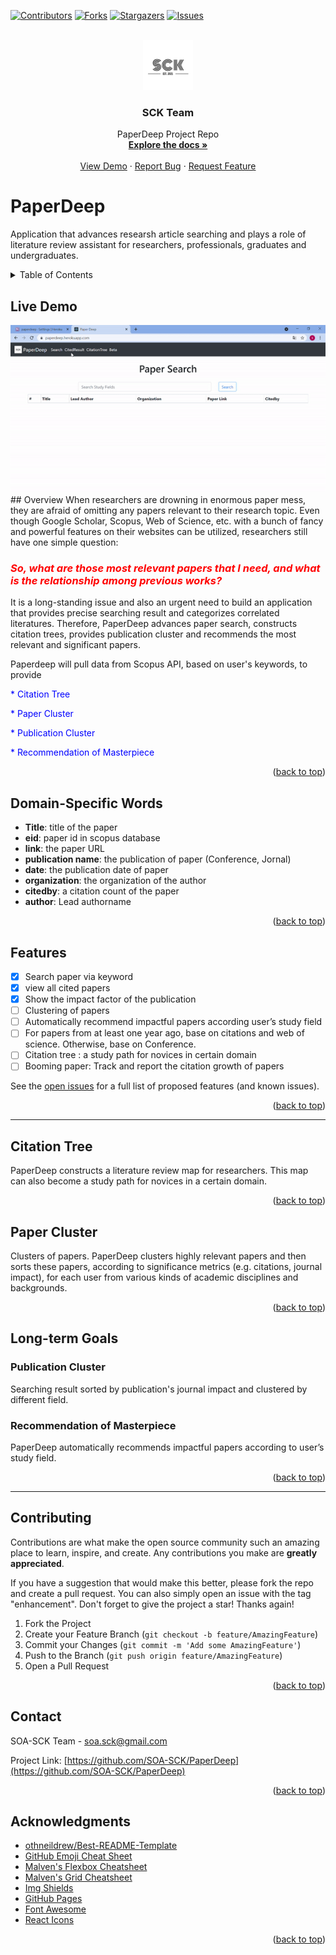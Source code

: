 <div id="top"></div>
<!--
*** Thanks for checking out the Best-README-Template. If you have a suggestion
*** that would make this better, please fork the repo and create a pull request
*** or simply open an issue with the tag "enhancement".
*** Don't forget to give the project a star!
*** Thanks again! Now go create something AMAZING! :D
-->



<!-- PROJECT SHIELDS -->
<!--
*** I'm using markdown "reference style" links for readability.
*** Reference links are enclosed in brackets [ ] instead of parentheses ( ).
*** See the bottom of this document for the declaration of the reference variables
*** for contributors-url, forks-url, etc. This is an optional, concise syntax you may use.
*** https://www.markdownguide.org/basic-syntax/#reference-style-links
-->
[![Contributors][contributors-shield]][contributors-url]
[![Forks][forks-shield]][forks-url]
[![Stargazers][stars-shield]][stars-url]
[![Issues][issues-shield]][issues-url]



<!-- PROJECT LOGO -->
<br />
<div align="center">
  <a href="https://github.com/othneildrew/Best-README-Template">
    <img src="doc/img/logo.jpg" alt="Logo" width="80" height="80">
  </a>

  <h3 align="center">SCK Team</h3>

  <p align="center">
    PaperDeep Project Repo
    <br />
    <a href="/doc"><strong>Explore the docs »</strong></a>
    <br />
    <br />
    <a href="https://paperdeep.herokuapp.com/">View Demo</a>
    ·
    <a href="https://github.com/SOA-SCK/PaperDeep/issues">Report Bug</a>
    ·
    <a href="https://github.com/SOA-SCK/PaperDeep/issues">Request Feature</a>
  </p>
</div>


# PaperDeep  
Application that advances researsh article searching and plays a role of literature review assistant for researchers, professionals, graduates and undergraduates.


<!-- TABLE OF CONTENTS -->
<details>
  <summary>Table of Contents</summary>
  <ol>
    <li><a href="#live-demo">Live Demo</a></li>
    <li><a href="#overview">Overview</a></li>
    <li><a href="#domain-specific-words">Domain-Specific Words</a></li>
    <li><a href="#features">Features</a></li>
    <li><a href="#contributing">Contributing</a></li>
    <li><a href="#contact">Contact</a></li>
    <li><a href="#acknowledgments">Acknowledgments</a></li>
  </ol>
</details>

## Live Demo
<div align="center">
<img src="doc/img/livedemo.gif"/>
</div>
## Overview
When researchers are drowning in enormous paper mess, they are afraid of omitting any papers relevant to their research topic. Even though Google Scholar, Scopus, Web of Science, etc. with a bunch of fancy and powerful features on their websites can be utilized, researchers still have one simple question: 

### <span style="color:red"> ***So, what are those most relevant papers that I need, and what is the relationship among previous works?*** </span> 

It is a long-standing issue and also an urgent need to build an application that provides precise searching result and categorizes correlated literatures. Therefore, PaperDeep advances paper search, constructs citation trees, provides publication cluster and recommends the most relevant and significant papers.

Paperdeep will pull data from Scopus API, based on user's keywords, to provide 

<span style="color:blue">* Citation Tree</span>

<span style="color:blue">* Paper Cluster</span>

<span style="color:blue">* Publication Cluster</span>

<span style="color:blue">* Recommendation of Masterpiece</span>

<p align="right">(<a href="#top">back to top</a>)</p>



## Domain-Specific Words
* **Title**: title of the paper
* **eid**: paper id in scopus database
* **link**: the paper URL
* **publication name**: the publication of paper (Conference, Jornal)
* **date**: the publication date of paper
* **organization**: the organization of the author
* **citedby**: a citation count of the paper
* **author**: Lead authorname

<p align="right">(<a href="#top">back to top</a>)</p>

## Features

- [x] Search paper via keyword
- [x] view all cited papers
- [x] Show the impact factor of the publication
- [ ] Clustering of papers
- [ ] Automatically recommend impactful papers according user’s study field
- [ ] For papers from at least one year ago, base on citations and web of science. Otherwise, base on Conference.
- [ ] Citation tree : a study path for novices in certain domain
- [ ] Booming paper: Track and report the citation growth of papers

See the [open issues](https://github.com/SOA-SCK/PaperDeep/issues) for a full list of proposed features (and known issues).

<p align="right">(<a href="#top">back to top</a>)</p>

---
## Citation Tree
PaperDeep constructs a literature review map for researchers. This map can also become a study path for novices in a certain domain.

<p align="right">(<a href="#top">back to top</a>)</p>




## Paper Cluster
Clusters of papers.
PaperDeep clusters highly relevant papers and then sorts these papers, according to significance metrics (e.g. citations, journal impact), for each user from various kinds of academic disciplines and backgrounds.

<p align="right">(<a href="#top">back to top</a>)</p>

## Long-term Goals

### Publication Cluster
Searching result sorted by publication's journal impact and clustered by different field.

### Recommendation of Masterpiece
PaperDeep automatically recommends impactful papers according to user’s study field.

<p align="right">(<a href="#top">back to top</a>)</p>


---

<!-- CONTRIBUTING -->
## Contributing

Contributions are what make the open source community such an amazing place to learn, inspire, and create. Any contributions you make are **greatly appreciated**.

If you have a suggestion that would make this better, please fork the repo and create a pull request. You can also simply open an issue with the tag "enhancement".
Don't forget to give the project a star! Thanks again!

1. Fork the Project
2. Create your Feature Branch (`git checkout -b feature/AmazingFeature`)
3. Commit your Changes (`git commit -m 'Add some AmazingFeature'`)
4. Push to the Branch (`git push origin feature/AmazingFeature`)
5. Open a Pull Request

<p align="right">(<a href="#top">back to top</a>)</p>



<!-- CONTACT -->
## Contact

SOA-SCK Team - soa.sck@gmail.com

Project Link: [https://github.com/SOA-SCK/PaperDeep](https://github.com/SOA-SCK/PaperDeep)

<p align="right">(<a href="#top">back to top</a>)</p>



<!-- ACKNOWLEDGMENTS -->
## Acknowledgments

* [othneildrew/Best-README-Template](https://github.com/othneildrew/Best-README-Template)
* [GitHub Emoji Cheat Sheet](https://www.webpagefx.com/tools/emoji-cheat-sheet)
* [Malven's Flexbox Cheatsheet](https://flexbox.malven.co/)
* [Malven's Grid Cheatsheet](https://grid.malven.co/)
* [Img Shields](https://shields.io)
* [GitHub Pages](https://pages.github.com)
* [Font Awesome](https://fontawesome.com)
* [React Icons](https://react-icons.github.io/react-icons/search)

<p align="right">(<a href="#top">back to top</a>)</p>



<!-- MARKDOWN LINKS & IMAGES -->
<!-- https://www.markdownguide.org/basic-syntax/#reference-style-links -->
[contributors-shield]: https://img.shields.io/github/contributors/othneildrew/Best-README-Template.svg?style=for-the-badge
[contributors-url]: https://github.com/SOA-SCK/PaperDeep/graphs/contributors
[forks-shield]: https://img.shields.io/github/forks/othneildrew/Best-README-Template.svg?style=for-the-badge
[forks-url]: https://github.com/SOA-SCK/PaperDeep/network/members
[stars-shield]: https://img.shields.io/github/stars/othneildrew/Best-README-Template.svg?style=for-the-badge
[stars-url]: https://github.com/SOA-SCK/PaperDeep/stargazers
[issues-shield]: https://img.shields.io/github/issues/othneildrew/Best-README-Template.svg?style=for-the-badge
[issues-url]: https://github.com/SOA-SCK/PaperDeep/issues
[product-screenshot]: images/screenshot.png
